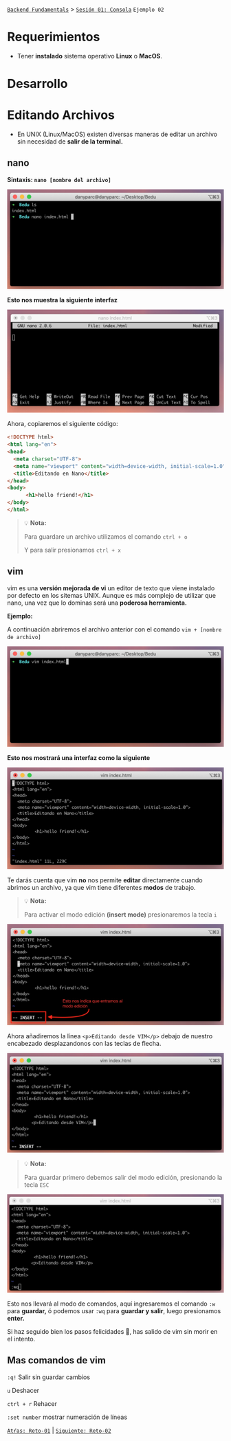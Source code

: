 [`Backend Fundamentals`](../../README.md) > [`Sesión 01: Consola`](../README.md) `Ejemplo 02`

# Requerimientos

- Tener **instalado** sistema operativo **Linux** o **MacOS**.

# Desarrollo

# Editando Archivos

- En UNIX (Linux/MacOS) existen diversas maneras de editar un archivo sin necesidad de **salir de la terminal.**

## nano

**Sintaxis: `nano [nombre del archivo]`**

![img/Untitled.png](img/Untitled.png)

**Esto nos muestra la siguiente interfaz**

![img/Screen_Shot_2020-03-16_at_22.21.11.png](img/Screen_Shot_2020-03-16_at_22.21.11.png)

Ahora, copiaremos el siguiente código:

```html
<!DOCTYPE html>
<html lang="en">
<head>
  <meta charset="UTF-8">
  <meta name="viewport" content="width=device-width, initial-scale=1.0">
  <title>Editando en Nano</title>
</head>
<body>
	  <h1>hello friend!</h1>
</body>
</html>
```

>💡 **Nota:**
>
>Para guardare un archivo utilizamos el comando `ctrl + o`
>
>Y para salir presionamos `ctrl + x`

## vim

vim es una **versión mejorada de vi** un editor de texto que viene instalado por defecto en los sitemas UNIX. Aunque es más complejo de utilizar que nano, una vez que lo dominas será una **poderosa herramienta.**

**Ejemplo:**

A continuación abriremos el archivo anterior con el comando `vim + [nombre de archivo]`

![img/Untitled%201.png](img/Untitled%201.png)

**Esto nos mostrará una interfaz como la siguiente**

![img/Untitled%202.png](img/Untitled%202.png)

Te darás cuenta que vim **no** nos permite **editar** directamente cuando abrimos un archivo, ya que vim tiene diferentes **modos** de trabajo.

>💡 **Nota:**
>
>Para activar el modo edición **(insert mode)** presionaremos la tecla `i`

![img/Screen_Shot_2020-03-21_at_14.35.53.png](img/Screen_Shot_2020-03-21_at_14.35.53.png)

Ahora añadiremos la línea `<p>Editando desde VIM</p>` debajo de nuestro encabezado desplazandonos con las teclas de flecha.

![img/Untitled%203.png](img/Untitled%203.png)

>💡 **Nota:**
>
>Para guardar primero debemos salir del modo edición, presionando la tecla `ESC`

![img/Screen_Shot_2020-03-21_at_15.37.45.png](img/Screen_Shot_2020-03-21_at_15.37.45.png)

Esto nos llevará al modo de comandos, aquí ingresaremos el comando `:w` para **guardar,** ó podemos usar `:wq` para **guardar y salir**, luego presionamos **enter.**

Si haz seguido bien los pasos felicidades 🎉, has salido de vim sin morir en el intento.

## Mas comandos de vim

`:q!` Salir sin guardar cambios

`u` Deshacer

`ctrl + r` Rehacer

`:set number` mostrar numeración de líneas

[`Atŕas: Reto-01`](https://github.com/beduExpert/A2-Backend-Fundamentals-2020/tree/master/Sesion-01/Reto-01) | [`Siguiente: Reto-02`](../Reto-02)
